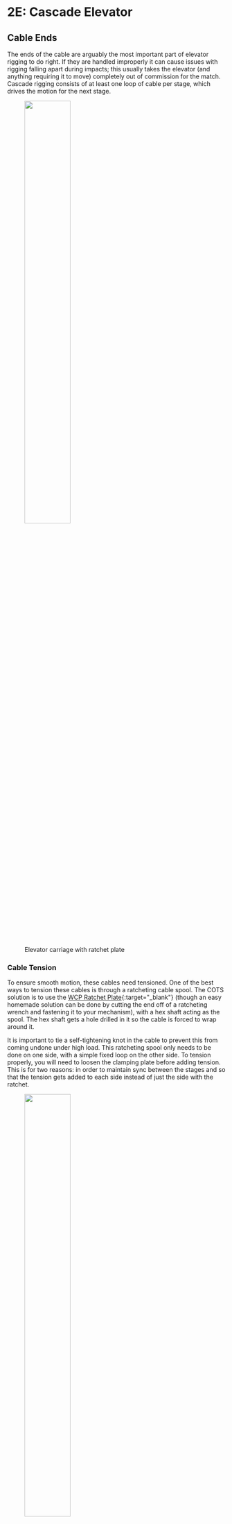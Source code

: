# 2E: Cascade Elevator

## Cable Ends

The ends of the cable are arguably the most important part of elevator rigging to do right. If they are handled improperly it can cause issues with rigging falling apart during impacts; this usually takes the elevator (and anything requiring it to move) completely out of commission for the match. Cascade rigging consists of at least one loop of cable per stage, which drives the motion for the next stage.

<figure markdown="span">
    <img src="/img/learning-course/stage2-elevator/carriage.webp" style="width:50%">
    <figcaption>Elevator carriage with ratchet plate</figcaption>

</figure>

### Cable Tension

To ensure smooth motion, these cables need tensioned. One of the best ways to tension these cables is through a ratcheting cable spool. The COTS solution is to use the [WCP Ratchet Plate](https://wcproducts.com/products/wcp-0585 "WCP Ratchet Plate Product page"){:target="_blank"} (though an easy homemade solution can be done by cutting the end off of a ratcheting wrench and fastening it to your mechanism), with a hex shaft acting as the spool. The hex shaft gets a hole drilled in it so the cable is forced to wrap around it. 

It is important to tie a self-tightening knot in the cable to prevent this from coming undone under high load. This ratcheting spool only needs to be done on one side, with a simple fixed loop on the other side. To tension properly, you will need to loosen the clamping plate before adding tension. This is for two reasons: in order to maintain sync between the stages and so that the tension gets added to each side instead of just the side with the ratchet.
<br>

<figure markdown="span">
    <img src="/img/learning-course/stage2-elevator/ratchet-plate.webp" style="width:50%">
    <figcaption>Close up of ratchet plate</figcaption>
</figure>

<br>